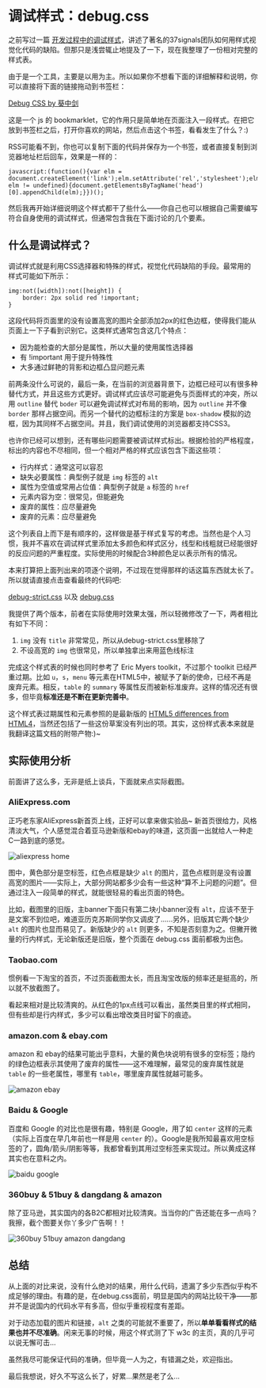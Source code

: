 # 调试样式：debug.css

之前写过一篇 [开发过程中的调试样式](/debug-stylesheet-in-development/)，讲述了著名的37signals团队如何用样式视觉化代码的缺陷。但那只是浅尝辄止地提及了一下，现在我整理了一份相对完整的样式表。

由于是一个工具，主要是以用为主。所以如果你不想看下面的详细解释和说明，你可以直接将下面的链接拖动到书签栏：

<a href="javascript:(function(){var elm = document.createElement('link');elm.setAttribute('rel','stylesheet');elm.setAttribute('type','text/css');elm.setAttribute('href','http://www.swordair.com/css/debug.css');if(typeof elm != undefined){document.getElementsByTagName('head')[0].appendChild(elm);}})();">Debug CSS by 葵中剑</a>

这是一个 js 的 bookmarklet，它的作用只是简单地在页面注入一段样式。在把它放到书签栏之后，打开你喜欢的网站，然后点击这个书签，看看发生了什么？:)

RSS可能看不到，你也可以复制下面的代码并保存为一个书签，或者直接复制到浏览器地址栏后回车，效果是一样的：

```
javascript:(function(){var elm = document.createElement('link');elm.setAttribute('rel','stylesheet');elm.setAttribute('type','text/css');elm.setAttribute('href','http://www.swordair.com/css/debug.css');if(typeof elm != undefined){document.getElementsByTagName('head')[0].appendChild(elm);}})();
```

然后我再开始详细说明这个样式都干了些什么——你自己也可以根据自己需要编写符合自身使用的调试样式，但通常包含我在下面讨论的几个要素。

## 什么是调试样式？
调试样式就是利用CSS选择器和特殊的样式，视觉化代码缺陷的手段。最常用的样式可能如下所示：

```
img:not([width]):not([height]) {
	border: 2px solid red !important;
}
```

这段代码将页面里的没有设置高宽的图片全部添加2px的红色边框，使得我们能从页面上一下子看到识别它。这类样式通常包含这几个特点：


- 因为能检查的大部分是属性，所以大量的使用属性选择器
- 有 !important 用于提升特殊性
- 大多通过鲜艳的背影和边框凸显问题元素


前两条没什么可说的，最后一条，在当前的浏览器背景下，边框已经可以有很多种替代方式，并且这些方式更好。调试样式应该尽可能避免与页面样式的冲突，所以用 `outline` 替代 `boder` 可以避免调试样式对布局的影响，因为 `outline` 并不像 `border` 那样占据空间。而另一个替代的边框标注的方案是 `box-shadow` 模拟的边框，因为其同样不占据空间。并且，我们调试使用的浏览器都支持CSS3。

也许你已经可以想到，还有哪些问题需要被调试样式标出。根据检验的严格程度，标出的内容也不尽相同，但一个相对严格的样式应该包含下面这些项：

- 行内样式：通常这可以容忍
- 缺失必要属性：典型例子就是 `img` 标签的 `alt`
- 属性为空值或常用占位值：典型例子就是 `a` 标签的 `href`
- 元素内容为空：很常见，但能避免
- 废弃的属性：应尽量避免
- 废弃的元素：应尽量避免


这个列表自上而下是有顺序的，这样做是基于样式复写的考虑。当然也是个人习惯，我并不喜欢在调试样式里添加太多颜色和样式区分，线型和线粗就已经能很好的反应问题的严重程度。实际使用的时候配合3种颜色足以表示所有的情况。

本来打算把上面列出来的项逐个说明，不过现在觉得那样的话这篇东西就太长了。所以就请直接点击查看最终的代码吧:

[debug-strict.css](http://www.swordair.com/css/debug-strict.css) 以及 [debug.css](http://www.swordair.com/css/debug.css)

我提供了两个版本，前者在实际使用时效果太强，所以轻微修改了一下，两者相比有如下不同：


1. `img` 没有 `title` 非常常见，所以从debug-strict.css里移除了
2. 不设高宽的 `img` 也很常见，所以单独拿出来用蓝色线标注


完成这个样式表的时候也同时参考了 Eric Myers toolkit，不过那个 toolkit 已经严重过期。比如 `u`，`s`，`menu` 等元素在HTML5中，被赋予了新的使命，已经不再是废弃元素。相反，`table` 的 `summary` 等属性反而被新标准废弃。这样的情况还有很多，但毕竟**标准还是不断在更新完善中**。

这个样式表过期属性和元素参照的是最新版的 [HTML5 differences from HTML4](http://dev.w3.org/html5/html4-differences/)，当然还包括了一些这份草案没有列出的项。其实，这份样式表本来就是我翻译这篇文档的附带产物:)~

## 实际使用分析

前面讲了这么多，无非是纸上谈兵，下面就来点实际截图。

### AliExpress.com

正巧老东家AliExpress新首页上线，正好可以拿来做实验品~ 新首页很给力，风格清淡大气，个人感觉混合着亚马逊新版和ebay的味道，这页面一出就给人一种走C一路到底的感觉。

![aliexpress home](https://swordair.com/content/images/2014/Jan/aliexpress_home_compare.png)

图中，黄色部分是空标签，红色点框是缺少 `alt` 的图片，蓝色点框则是没有设置高宽的图片——实际上，大部分网站都多少会有一些这种“算不上问题的问题”。但通过注入一段简单的样式，就能很轻易的看出页面的特色。

比如，截图里的旧版，主banner下面只有第二块小banner没有 `alt`，应该不至于是文案不到位吧，难道亚历克苏斯同学你又调皮了......另外，旧版其它两个缺少 `alt` 的图片也显而易见了。新版缺少的 `alt` 则更多，不知是否刻意为之。但撇开微量的行内样式，无论新版还是旧版，整个页面在 debug.css 面前都极为出色。

### Taobao.com

惯例看一下淘宝的首页，不过页面截图太长，而且淘宝改版的频率还是挺高的，所以就不放截图了。

看起来相对是比较清爽的。从红色的1px点线可以看出，虽然类目里的样式相同，但有些却是行内样式，多少可以看出增改类目时留下的痕迹。

### amazon.com & ebay.com
amazon 和 ebay的结果可能出乎意料，大量的黄色块说明有很多的空标签；隐约的绿色边框表示其使用了废弃的属性——这不难理解，最常见的废弃属性就是 `table` 的一些老属性，哪里有 `table`，哪里废弃属性就越可能多。

![amazon ebay](https://swordair.com/content/images/2014/Jan/amazon_ebay_css_debug.png)

### Baidu & Google
百度和 Google 的对比也是很有趣，特别是 Google，用了如 `center` 这样的元素（实际上百度在早几年前也一样是用 `center` 的）。Google是我所知最喜欢用空标签的了，圆角/箭头/阴影等等，我都曾看到其用过空标签来实现过。所以黄成这样其实也在意料之内。

![baidu google](https://swordair.com/content/images/2014/Jan/baidu_google_css_debug.png)

### 360buy & 51buy & dangdang & amazon
除了亚马逊，其实国内的各B2C都相对比较清爽。当当你的广告还能在多一点吗？我擦，截个图要关你丫多少广告啊！！

![360buy 51buy amazon dangdang](https://swordair.com/content/images/2014/Jan/360buy_51buy_amazon_dangdang_css_debug.png)

## 总结
从上面的对比来说，没有什么绝对的结果，用什么代码，遗漏了多少东西似乎构不成足够的理由。有趣的是，在debug.css面前，明显是国内的网站比较干净——那并不是说国内的代码水平有多高，但似乎重视程度有差距。

对于动态加载的图片和链接，`alt` 之类的可能就不重要了，所以**单单看看样式的结果也并不尽准确**。闲来无事的时候，用这个样式测了下 w3c 的主页，真的几乎可以说无懈可击...

虽然我尽可能保证代码的准确，但毕竟一人为之，有错漏之处，欢迎指出。

最后我想说，好久不写这么长了，好累...果然是老了么...
